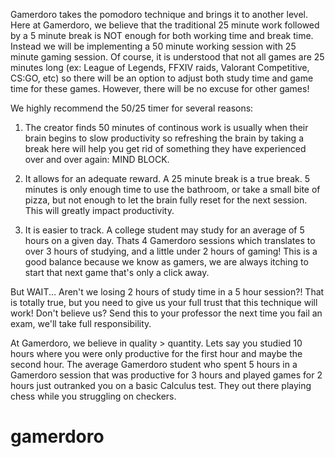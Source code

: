 Gamerdoro takes the pomodoro technique and brings it to another level. Here at Gamerdoro, we believe that the traditional 25 minute work followed by a 5 minute break is NOT enough for both working time and break time. Instead we will be implementing a 50 minute working session with 25 minute gaming session. Of course, it is understood that not all games are 25 minutes long (ex: League of Legends, FFXIV raids, Valorant Competitive, CS:GO, etc) so there will be an option to adjust both study time and game time for these games. However, there will be no excuse for other games! 

We highly recommend the 50/25 timer for several reasons: 

1. The creator finds 50 minutes of continous work is usually when their brain begins to slow productivity so refreshing the brain by taking a break here will help you get rid of something they have experienced over and over again: MIND BLOCK.

2. It allows for an adequate reward. A 25 minute break is a true break. 5 minutes is only enough time to use the bathroom, or take a small bite of pizza, but not enough to let the brain fully reset for the next session. This will greatly impact productivity.

3. It is easier to track. A college student may study for an average of 5 hours on a given day. Thats 4 Gamerdoro sessions which translates to over 3 hours of studying, and a little under 2 hours of gaming! This is a good balance because we know as gamers, we are always itching to start that next game that's only a click away.

But WAIT... Aren't we losing 2 hours of study time in a 5 hour session?! That is totally true, but you need to give us your full trust that this technique will work! Don't believe us? Send this to your professor the next time you fail an exam, we'll take full responsibility.

At Gamerdoro, we believe in quality > quantity. Lets say you studied 10 hours where you were only productive for the first hour and maybe the second hour. The average Gamerdoro student who spent 5 hours in a Gamerdoro session that was productive for 3 hours and played games for 2 hours just outranked you on a basic Calculus test. They out there playing chess while you struggling on checkers.





# gamerdoro